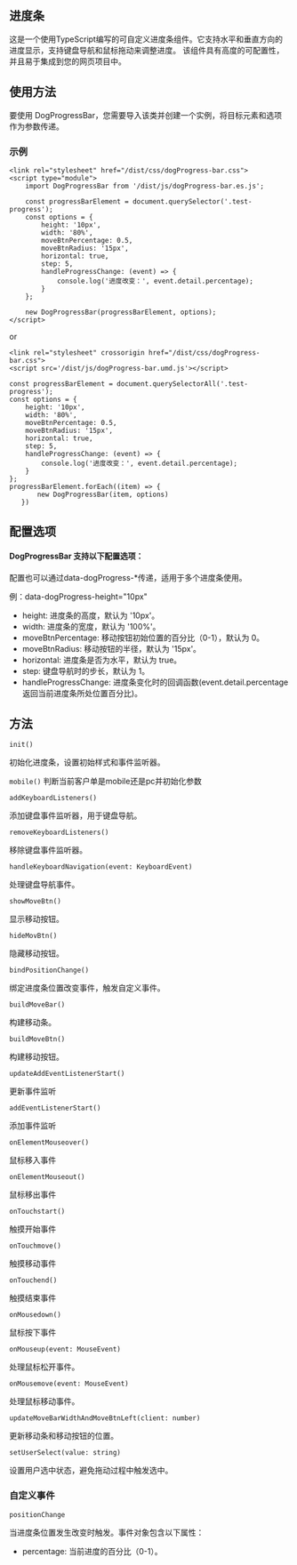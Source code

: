 ## 进度条

这是一个使用TypeScript编写的可自定义进度条组件。它支持水平和垂直方向的进度显示，支持键盘导航和鼠标拖动来调整进度。
该组件具有高度的可配置性，并且易于集成到您的网页项目中。

## 使用方法

要使用 DogProgressBar，您需要导入该类并创建一个实例，将目标元素和选项作为参数传递。

### 示例

~~~
<link rel="stylesheet" href="/dist/css/dogProgress-bar.css">
<script type="module">
    import DogProgressBar from '/dist/js/dogProgress-bar.es.js';

    const progressBarElement = document.querySelector('.test-progress');
    const options = {
        height: '10px',
        width: '80%',
        moveBtnPercentage: 0.5,
        moveBtnRadius: '15px',
        horizontal: true,
        step: 5,
        handleProgressChange: (event) => {
            console.log('进度改变：', event.detail.percentage);
        }
    };

    new DogProgressBar(progressBarElement, options);
</script>
~~~

or

~~~
<link rel="stylesheet" crossorigin href="/dist/css/dogProgress-bar.css">
<script src='/dist/js/dogProgress-bar.umd.js'></script>

const progressBarElement = document.querySelectorAll('.test-progress');
const options = {
    height: '10px',
    width: '80%',
    moveBtnPercentage: 0.5,
    moveBtnRadius: '15px',
    horizontal: true,
    step: 5,
    handleProgressChange: (event) => {
        console.log('进度改变：', event.detail.percentage);
    }
};
progressBarElement.forEach((item) => {
       new DogProgressBar(item, options)
   })
~~~

## 配置选项

#### DogProgressBar 支持以下配置选项：

配置也可以通过data-dogProgress-*传递，适用于多个进度条使用。

例：data-dogProgress-height="10px"

* height: 进度条的高度，默认为 '10px'。
* width: 进度条的宽度，默认为 '100%'。
* moveBtnPercentage: 移动按钮初始位置的百分比（0-1），默认为 0。
* moveBtnRadius: 移动按钮的半径，默认为 '15px'。
* horizontal: 进度条是否为水平，默认为 true。
* step: 键盘导航时的步长，默认为 1。
* handleProgressChange: 进度条变化时的回调函数(event.detail.percentage 返回当前进度条所处位置百分比)。

## 方法

`init()`

初始化进度条，设置初始样式和事件监听器。

`mobile()`
判断当前客户单是mobile还是pc并初始化参数

`addKeyboardListeners()`

添加键盘事件监听器，用于键盘导航。

`removeKeyboardListeners()`

移除键盘事件监听器。

`handleKeyboardNavigation(event: KeyboardEvent)`

处理键盘导航事件。

`showMoveBtn()`

显示移动按钮。

`hideMovBtn()`

隐藏移动按钮。

`bindPositionChange()`

绑定进度条位置改变事件，触发自定义事件。

`buildMoveBar()`

构建移动条。

`buildMoveBtn()`

构建移动按钮。

`updateAddEventListenerStart()`

更新事件监听

`addEventListenerStart()`

添加事件监听

`onElementMouseover()`

鼠标移入事件

`onElementMouseout()`

鼠标移出事件

`onTouchstart()`

触摸开始事件

`onTouchmove()`

触摸移动事件

`onTouchend()`

触摸结束事件

`onMousedown()`

鼠标按下事件

`onMouseup(event: MouseEvent)`

处理鼠标松开事件。

`onMousemove(event: MouseEvent)`

处理鼠标移动事件。

`updateMoveBarWidthAndMoveBtnLeft(client: number)`

更新移动条和移动按钮的位置。

`setUserSelect(value: string)`

设置用户选中状态，避免拖动过程中触发选中。

### 自定义事件

`positionChange`

当进度条位置发生改变时触发。事件对象包含以下属性：

* percentage: 当前进度的百分比（0-1）。
